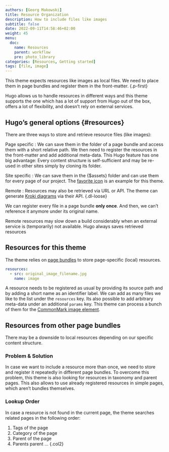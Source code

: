 ```yaml
---
authors: [Georg Makowski]
title: Resource Organization
description: How to include files like images
subtitle: false
date: 2022-09-11T14:58:46+02:00 
weight: 45
menu:
  doc:
    name: Resources
    parent: workflow 
    pre: photo_library
categories: [Resources, Getting started]
tags: [file, image]
---
```


This theme expects resources like images as local files. We need to place them in page bundles and register them in the front-matter.
{.p-first} <!--more-->

Hugo allows us to handle resources in different ways and this theme supports the one which has a lot of support from Hugo out of the box, offers a lot of flexibility, and doesn’t rely on external services.
## Hugo’s general options {#resources}

There are three ways to store and retrieve resource files (like images):

Page specific
: We can save them in the folder of a page bundle and access them with a short relative path. We then need to register the resources in the front-matter and add additional meta-data. This Hugo feature has one big advantage: Every content structure is self-sufficient and may be re-used in other sites simply by cloning its folder.

Site specific
: We can save them in the {$assets} folder and can use them for every page of our project. The [favorite icon](/doc/site/favicon) is an example for this theme.

Remote
: Resources may also be retrieved via URL or API. The theme can generate [Kroki diagrams](https://kroki.io) via their API.
{.dl-loose}

We can register every file in a page bundle **only once**. And then, we can’t reference it anymore under its original name.

Remote resources may slow down a build considerably when an external service is (temporarily) not available. Hugo always saves retrieved resources 

## Resources for this theme

The theme relies on [page bundles](/doc/intro/workflow/content#bundles) to store page-specific (local) resources.

```YAML {.left-in}
resources:
  - src: original_image_filename.jpg
    name: image
```

A resource needs to be registered as usual by providing its source path and by adding a short name as an identifier label. We can add as many files we like to the list under the `resources` key. Its also possible to add arbitrary meta-data under an additional `params` key. This theme can process a bunch of them for the [CommonMark image element](doc/enhancing/image/syntax#resource-meta-data).

## Resources from other page bundles

There may be a downside to local resources depending on our specific content structure.

### Problem & Solution

In case we want to include a resource more than once, we need to store and register it repeatedly in different page bundles. To overcome this problem, this theme is also looking for resources in taxonomy and parent pages. This also allows to use already registered resources in simple pages, which aren’t bundles themselves.

### Lookup Order

In case a resource is not found in the current page, the theme searches related pages in the following order:

1. Tags of the page
2. Category of the page
3. Parent of the page
4. Parents parent …
{.col2}
